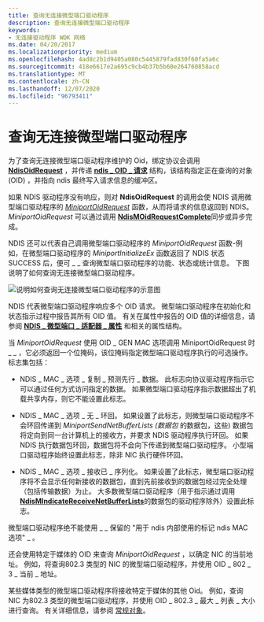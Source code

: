 ```yaml
---
title: 查询无连接微型端口驱动程序
description: 查询无连接微型端口驱动程序
keywords:
- 无连接驱动程序 WDK 网络
ms.date: 04/20/2017
ms.localizationpriority: medium
ms.openlocfilehash: 4ad8c2b1d9405a080c5445879fad830f60fa5a6c
ms.sourcegitcommit: 418e6617e2a695c9cb4b37b5b60e264760858acd
ms.translationtype: MT
ms.contentlocale: zh-CN
ms.lasthandoff: 12/07/2020
ms.locfileid: "96793411"
---
```

# <a name="querying-a-connectionless-miniport-driver"></a>查询无连接微型端口驱动程序





为了查询无连接微型端口驱动程序维护的 Oid，绑定协议会调用 [**NdisOidRequest**](/windows-hardware/drivers/ddi/ndis/nf-ndis-ndisoidrequest) ，并传递 [**ndis \_ OID \_ 请求**](/windows-hardware/drivers/ddi/ndis/ns-ndis-_ndis_oid_request) 结构，该结构指定正在查询的对象 (OID) ，并指向 ndis 最终写入请求信息的缓冲区。

如果 NDIS 驱动程序没有响应，则对 **NdisOidRequest** 的调用会使 NDIS 调用微型端口驱动程序的 [*MiniportOidRequest*](/windows-hardware/drivers/ddi/ndis/nc-ndis-miniport_oid_request) 函数，从而将请求的信息返回到 NDIS。 *MiniportOidRequest* 可以通过调用 [**NdisMOidRequestComplete**](/windows-hardware/drivers/ddi/ndis/nf-ndis-ndismoidrequestcomplete)同步或异步完成。

NDIS 还可以代表自己调用微型端口驱动程序的 *MiniportOidRequest* 函数-例如，在微型端口驱动程序的 *MiniportInitializeEx* 函数返回了 NDIS 状态 SUCCESS 后，便可 \_ \_ 查询微型端口驱动程序的功能、状态或统计信息。 下图说明了如何查询无连接微型端口驱动程序。

![说明如何查询无连接微型端口驱动程序的示意图](images/fig5-2.png)

NDIS 代表微型端口驱动程序响应多个 OID 请求。 微型端口驱动程序在初始化和状态指示过程中报告其所有 OID 值。 有关在属性中报告的 OID 值的详细信息，请参阅 [**NDIS \_ 微型端口 \_ 适配器 \_ 属性**](/windows-hardware/drivers/ddi/ndis/ns-ndis-_ndis_miniport_adapter_attributes) 和相关的属性结构。

当 *MiniportOidRequest* 使用 OID \_ GEN MAC 选项调用 MiniportOidRequest 时 \_ \_ ，它必须返回一个位掩码，该位掩码指定微型端口驱动程序执行的可选操作。 标志集包括：

-   NDIS \_ MAC \_ 选项 \_ 复制 \_ 预测先行 \_ 数据。 此标志向协议驱动程序指示它可以通过任何方式访问指定的数据。 如果微型端口驱动程序指示数据超出了机载共享内存，则它不能设置此标志。

-   NDIS \_ MAC \_ 选项 \_ 无 \_ 环回。 如果设置了此标志，则微型端口驱动程序不会环回传递到 *MiniportSendNetBufferLists (数据包* 的数据包，这些) 数据包将定向到同一台计算机上的接收方，并要求 NDIS 驱动程序执行环回。 如果 NDIS 执行数据包环回，数据包将不会向下传递到微型端口驱动程序。 小型端口驱动程序始终设置此标志，除非 NIC 执行硬件环回。

-   NDIS \_ MAC \_ 选项 \_ 接收已 \_ 序列化。 如果设置了此标志，微型端口驱动程序将不会显示任何新接收的数据包，直到先前接收到的数据包经过完全处理（包括传输数据）为止。 大多数微型端口驱动程序（用于指示通过调用 [**NdisMIndicateReceiveNetBufferLists**](/windows-hardware/drivers/ddi/ndis/nf-ndis-ndismindicatereceivenetbufferlists)的数据包的驱动程序除外）设置此标志。

微型端口驱动程序绝不能使用 \_ \_ 保留的 "用于 ndis 内部使用的标记 ndis MAC 选项" \_ 。

还会使用特定于媒体的 OID 来查询 *MiniportOidRequest* ，以确定 NIC 的当前地址。 例如，将查询802.3 类型的 NIC 的微型端口驱动程序，并使用 OID \_ 802 \_ 3 \_ 当前 \_ 地址。

某些媒体类型的微型端口驱动程序将接收特定于媒体的其他 Oid。 例如，查询 NIC 为802.3 类型的微型端口驱动程序，并使用 OID \_ 802.3 \_ 最大 \_ 列表 \_ 大小进行查询。 有关详细信息，请参阅 [常规对象](/previous-versions/windows/hardware/network/ff546510(v=vs.85))。

 

